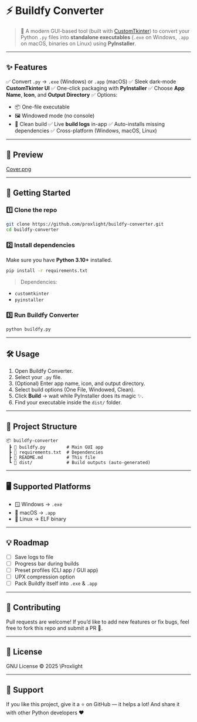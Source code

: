 # ⚡ Buildfy Converter

> 🎯 A modern GUI-based tool (built with [CustomTkinter](https://github.com/TomSchimansky/CustomTkinter)) to convert your Python `.py` files into **standalone executables** (`.exe` on Windows, `.app` on macOS, binaries on Linux) using **PyInstaller**.

---

## ✨ Features

✅ Convert `.py` → `.exe` (Windows) or `.app` (macOS)
✅ Sleek dark-mode **CustomTkinter UI**
✅ One-click packaging with **PyInstaller**
✅ Choose **App Name**, **Icon**, and **Output Directory**
✅ Options:

* 📦 One-file executable
* 🖼 Windowed mode (no console)
* 🧹 Clean build
  ✅ Live **build logs** in-app
  ✅ Auto-installs missing dependencies
  ✅ Cross-platform (Windows, macOS, Linux)

---

## 📸 Preview

[Cover.png](https://github.com/Proxlight/Buildfy-Converter/blob/main/Cover.png)

---

## 🚀 Getting Started

### 1️⃣ Clone the repo

```bash
git clone https://github.com/proxlight/buildfy-converter.git
cd buildfy-converter
```

### 2️⃣ Install dependencies

Make sure you have **Python 3.10+** installed.

```bash
pip install -r requirements.txt
```

> Dependencies:

* `customtkinter`
* `pyinstaller`

### 3️⃣ Run Buildfy Converter

```bash
python buildfy.py
```

---

## 🛠 Usage

1. Open Buildfy Converter.
2. Select your `.py` file.
3. (Optional) Enter app name, icon, and output directory.
4. Select build options (One File, Windowed, Clean).
5. Click **Build** → wait while PyInstaller does its magic ✨.
6. Find your executable inside the `dist/` folder.

---

## 📂 Project Structure

```
📦 buildfy-converter
 ┣ 📜 buildfy.py        # Main GUI app
 ┣ 📜 requirements.txt  # Dependencies
 ┣ 📜 README.md         # This file
 ┗ 📂 dist/             # Build outputs (auto-generated)
```

---

## 🖥 Supported Platforms

* 🪟 Windows → `.exe`
* 🍎 macOS → `.app`
* 🐧 Linux → ELF binary

---

## 💡 Roadmap

* [ ] Save logs to file
* [ ] Progress bar during builds
* [ ] Preset profiles (CLI app / GUI app)
* [ ] UPX compression option
* [ ] Pack Buildfy itself into `.exe` & `.app`

---

## 🤝 Contributing

Pull requests are welcome!
If you’d like to add new features or fix bugs, feel free to fork this repo and submit a PR 🚀.

---

## 📜 License

GNU License © 2025 \Proxlight

---

## 🌟 Support

If you like this project, give it a ⭐ on GitHub — it helps a lot!
And share it with other Python developers ❤️


